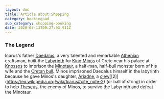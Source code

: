```yaml
---
layout: doc
title: Article about Shopping
category: bookingpad
sub_category: shopping-booking
date: 2020-07-13T09:27:03.911Z
---
```

### The Legend

Icarus's father [Daedalus](https://en.wikipedia.org/wiki/Daedalus "Daedalus"), a very talented and remarkable [Athenian](https://en.wikipedia.org/wiki/Athens "Athens") craftsman, built the [Labyrinth](https://en.wikipedia.org/wiki/Cretan_Labyrinth "Cretan Labyrinth") for [King Minos](https://en.wikipedia.org/wiki/Minos "Minos") of Crete near his palace at [Knossos](https://en.wikipedia.org/wiki/Knossos "Knossos") to imprison the [Minotaur](https://en.wikipedia.org/wiki/Minotaur "Minotaur"), a half-man, half-bull monster born of his wife and the [Cretan bull](https://en.wikipedia.org/wiki/Cretan_bull "Cretan bull"). Minos imprisoned Daedalus himself in the labyrinth because he gave Minos's daughter, [Ariadne](https://en.wikipedia.org/wiki/Ariadne "Ariadne"), a [clew](https://en.wiktionary.org/wiki/clew "wikt:clew")[\[2]](https://en.wikipedia.org/wiki/Icarus#cite_note-2) (or ball of string) in order to help [Theseus](https://en.wikipedia.org/wiki/Theseus "Theseus"), the enemy of Minos, to survive the Labyrinth and defeat the Minotaur.
